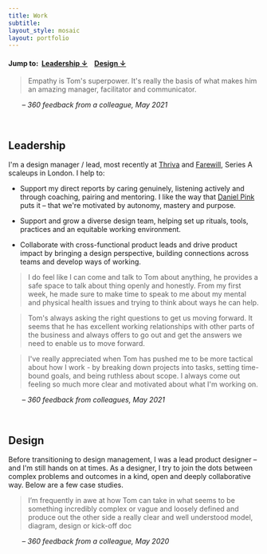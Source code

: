 ```yaml
---
title: Work
subtitle: 
layout_style: mosaic
layout: portfolio
---
```


<!-- layout style options: tiles and mosaic -->

#### Jump to:&nbsp;  [Leadership  &#8595;](#leadership) &nbsp;&nbsp; [Design  &#8595;](#design)

<div class="feature-block" markdown="1">

> Empathy is Tom's superpower. It's really the basis of what makes him an amazing manager, facilitator and communicator. 

&nbsp;&nbsp;&nbsp;&nbsp;&nbsp;&nbsp; – *360 feedback from a colleague, May 2021*
</div>

<br />

## Leadership ## 

I'm a design manager / lead, most recently at [Thriva](https://thriva.co/) and [Farewill](https://farewill.com/), Series A scaleups in London. I help to:

* Support my direct reports by caring genuinely, listening actively and through coaching, pairing and mentoring. I like the way that [Daniel Pink](https://www.danpink.com/books/drive/) puts it – that we're motivated by autonomy, mastery and purpose. 

* Support and grow a diverse design team, helping set up rituals, tools, practices and an equitable working environment.

* Collaborate with cross-functional product leads and drive product impact by bringing a design perspective, building connections across teams and develop ways of working.  

<div class="feature-block" markdown="1">

>I do feel like I can come and talk to Tom about anything, he provides a safe space to talk about thing openly and honestly. From my first week, he made sure to make time to speak to me about my mental and physical health issues and trying to think about ways he can help.

> Tom's always asking the right questions to get us moving forward. It seems that he has excellent working relationships with other parts of the business and always offers to go out and get the answers we need to enable us to move forward. 

> I've really appreciated when Tom has pushed me to be more tactical about how I work - by breaking down projects into tasks, setting time-bound goals, and being ruthless about scope. I always come out feeling so much more clear and motivated about what I'm working on.

&nbsp;&nbsp;&nbsp;&nbsp;&nbsp;&nbsp; – *360 feedback from colleagues, May 2021*

</div>

<br />

## Design

Before transitioning to design management, I was a lead product designer – and I'm still hands on at times. As a designer, I try to join the dots between complex problems and outcomes in a kind, open and deeply collaborative way. Below are a few case studies.

<div class="feature-block" markdown="1">

> I’m frequently in awe at how Tom can take in what seems to be something incredibly complex or vague and loosely defined and produce out the other side a really clear and well understood model, diagram, design or kick-off doc

&nbsp;&nbsp;&nbsp;&nbsp;&nbsp;&nbsp; – *360 feedback from a colleague, May 2020*

</div>

